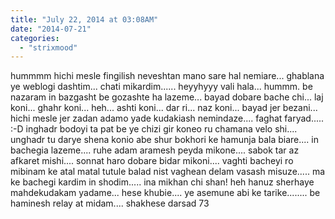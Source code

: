 ```yaml
---
title: "July 22, 2014 at 03:08AM"
date: "2014-07-21"
categories: 
  - "strixmood"
---
```


hummmm hichi mesle fingilish neveshtan mano sare hal nemiare... ghablana ye weblogi dashtim... chati mikardim...... heyyhyyy vali hala... hummm. be nazaram in bazgasht be gozashte ha lazeme... bayad dobare bache chi... laj koni... ghahr koni... heh... ashti koni... dar ri... naz koni... bayad jer bezani... hichi mesle jer zadan adamo yade kudakiash nemindaze.... faghat faryad..... :-D inghadr bodoyi ta pat be ye chizi gir koneo ru chamana velo shi.... unghadr tu darye shena konio abe shur bokhori ke hamunja bala biare.... in bachegia lazeme.... ruhe adam aramesh peyda mikone.... sabok tar az afkaret mishi.... sonnat haro dobare bidar mikoni.... vaghti bacheyi ro mibinam ke atal matal tutule balad nist vaghean delam vasash misuze..... ma ke bachegi kardim in shodim..... ina mikhan chi shan! heh hanuz sherhaye mahdekudakam yadame... hese khubie.... ye asemune abi ke tarike........ be haminesh relay at midam.... shakhese darsad 73
